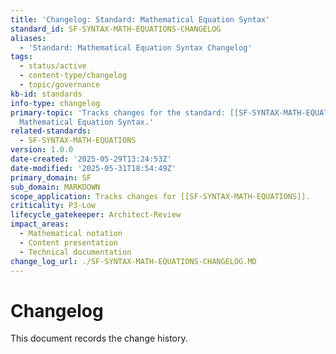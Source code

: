 ```yaml
---
title: 'Changelog: Standard: Mathematical Equation Syntax'
standard_id: SF-SYNTAX-MATH-EQUATIONS-CHANGELOG
aliases:
  - 'Standard: Mathematical Equation Syntax Changelog'
tags:
  - status/active
  - content-type/changelog
  - topic/governance
kb-id: standards
info-type: changelog
primary-topic: 'Tracks changes for the standard: [[SF-SYNTAX-MATH-EQUATIONS]] - Standard:
  Mathematical Equation Syntax.'
related-standards:
  - SF-SYNTAX-MATH-EQUATIONS
version: 1.0.0
date-created: '2025-05-29T13:24:53Z'
date-modified: '2025-05-31T18:54:49Z'
primary_domain: SF
sub_domain: MARKDOWN
scope_application: Tracks changes for [[SF-SYNTAX-MATH-EQUATIONS]].
criticality: P3-Low
lifecycle_gatekeeper: Architect-Review
impact_areas:
  - Mathematical notation
  - Content presentation
  - Technical documentation
change_log_url: ./SF-SYNTAX-MATH-EQUATIONS-CHANGELOG.MD
---
```


# Changelog

This document records the change history.
